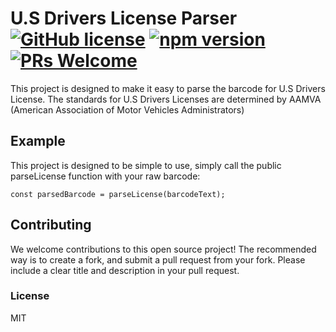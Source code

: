 # U.S Drivers License Parser [![GitHub license](https://img.shields.io/badge/license-MIT-blue.svg)](https://github.com/Jay-Mason/USDriversLicenseParser?tab=MIT-1-ov-file#readme) [![npm version](https://img.shields.io/npm/v/react.svg?style=flat)]([https://www.npmjs.com/package/react](https://www.npmjs.com/package/usdriverslicenseparser)) [![PRs Welcome](https://img.shields.io/badge/PRs-welcome-brightgreen.svg)]([https://legacy.reactjs.org/docs/how-to-contribute.html#your-first-pull-request](https://github.com/Jay-Mason/USDriversLicenseParser))

This project is designed to make it easy to parse the barcode for U.S Drivers License. The standards for U.S Drivers Licenses are determined by AAMVA (American Association of Motor Vehicles Administrators)

## Example

This project is designed to be simple to use, simply call the public parseLicense function with your raw barcode:

`const parsedBarcode = parseLicense(barcodeText);`

## Contributing

We welcome contributions to this open source project! The recommended way is to create a fork, and submit a pull request from your fork. Please include a clear title and description in your pull request.

### License
MIT
